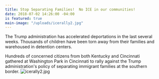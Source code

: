 ```yaml
---
title: Stop Separating Families!  No ICE in our communities!
date: 2018-07-02 14:26:00 -04:00
is featured: true
main-image: "/uploads/icerally2.jpg"
---
```


The Trump administration has accelerated deportations in the last several weeks. Thousands of children have been torn away from their families and warehoused in detention centers.

Hundreds of concerned citizens from both Kentucky and Cincinnati gathered at Washington Park in Cincinnati to rally against the Trump administration's policy of separating immigrant families at the southern border.
![icerally2.jpg](/uploads/icerally2.jpg)